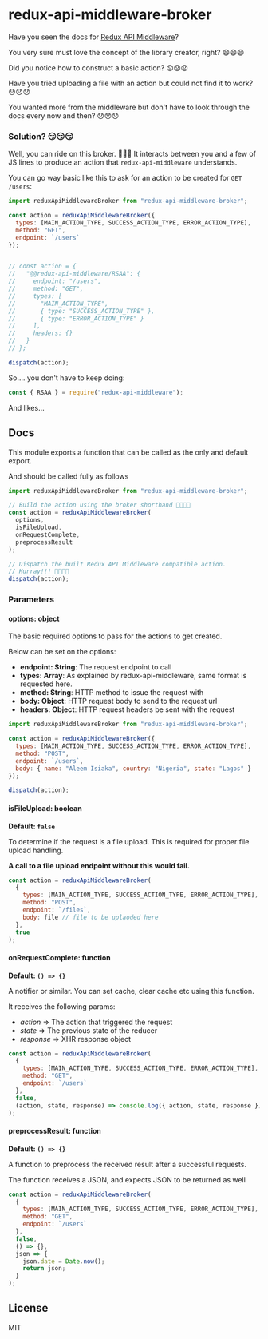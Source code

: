 # redux-api-middleware-broker

Have you seen the docs for
[Redux API Middleware](https://www.npmjs.com/package/redux-api-middleware)?

You very sure must love the concept of the library creator, right? 😄😄😄

Did you notice how to construct a basic action? 😞😞😞

Have you tried uploading a file with an action but could not find it to work? 😞😞😞

You wanted more from the middleware but don't have to look through the docs
every now and then? 😞😞😞

### Solution? 😏😏😏

Well, you can ride on this broker. 🚀🚀🚀
It interacts between you and a few of JS lines to produce an action that `redux-api-middleware` understands.

You can go way basic like this to ask for an action to be created for
`GET /users`:

```js
import reduxApiMiddlewareBroker from "redux-api-middleware-broker";

const action = reduxApiMiddlewareBroker({
  types: [MAIN_ACTION_TYPE, SUCCESS_ACTION_TYPE, ERROR_ACTION_TYPE],
  method: "GET",
  endpoint: `/users`
});


// const action = {
//   "@@redux-api-middleware/RSAA": {
//     endpoint: "/users",
//     method: "GET",
//     types: [
//       "MAIN_ACTION_TYPE",
//       { type: "SUCCESS_ACTION_TYPE" },
//       { type: "ERROR_ACTION_TYPE" }
//     ],
//     headers: {}
//   }
// };

dispatch(action);
```

So.... you don't have to keep doing: 

```js
const { RSAA } = require("redux-api-middleware");
```

And likes...

## Docs

This module exports a function that can be called as the only and default
export.

And should be called fully as follows

```js
import reduxApiMiddlewareBroker from "redux-api-middleware-broker";

// Build the action using the broker shorthand 💪💪💪💪
const action = reduxApiMiddlewareBroker(
  options,
  isFileUpload,
  onRequestComplete,
  preprocessResult
);

// Dispatch the built Redux API Middleware compatible action.
// Hurray!!! 💃💃💃💃
dispatch(action);
```

### Parameters

#### options: object

The basic required options to pass for the actions to get created.

Below can be set on the options:

- **endpoint: String**: The request endpoint to call
- **types: Array**: As explained by redux-api-middleware, same format is
  requested here.
- **method: String**: HTTP method to issue the request with
- **body: Object**: HTTP request body to send to the request url
- **headers: Object**: HTTP request headers be sent with the request

```js
import reduxApiMiddlewareBroker from "redux-api-middleware-broker";

const action = reduxApiMiddlewareBroker({
  types: [MAIN_ACTION_TYPE, SUCCESS_ACTION_TYPE, ERROR_ACTION_TYPE],
  method: "POST",
  endpoint: `/users`,
  body: { name: "Aleem Isiaka", country: "Nigeria", state: "Lagos" }
});

dispatch(action);
```

#### isFileUpload: boolean

**Default: `false`**

To determine if the request is a file upload. This is required for proper file
upload handling.

**A call to a file upload endpoint without this would fail.**

```js
const action = reduxApiMiddlewareBroker(
  {
    types: [MAIN_ACTION_TYPE, SUCCESS_ACTION_TYPE, ERROR_ACTION_TYPE],
    method: "POST",
    endpoint: `/files`,
    body: file // file to be uplaoded here
  },
  true
);
```

#### onRequestComplete: function

**Default: `() => {}`**

A notifier or similar. You can set cache, clear cache etc using this function.

It receives the following params:

- _action_ => The action that triggered the request
- _state_ => The previous state of the reducer
- _response_ => XHR response object

```js
const action = reduxApiMiddlewareBroker(
  {
    types: [MAIN_ACTION_TYPE, SUCCESS_ACTION_TYPE, ERROR_ACTION_TYPE],
    method: "GET",
    endpoint: `/users`
  },
  false,
  (action, state, response) => console.log({ action, state, response })
);
```

#### preprocessResult: function

**Default: `() => {}`**

A function to preprocess the received result after a successful requests.

The function receives a JSON, and expects JSON to be returned as well

```js
const action = reduxApiMiddlewareBroker(
  {
    types: [MAIN_ACTION_TYPE, SUCCESS_ACTION_TYPE, ERROR_ACTION_TYPE],
    method: "GET",
    endpoint: `/users`
  },
  false,
  () => {},
  json => {
    json.date = Date.now();
    return json;
  }
);
```

## License

MIT
